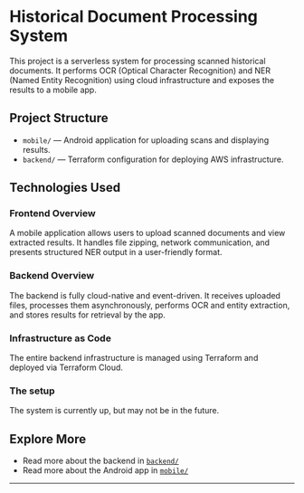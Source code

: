 # Historical Document Processing System

This project is a serverless system for processing scanned historical documents. It performs OCR (Optical Character Recognition) and NER (Named Entity Recognition) using cloud infrastructure and exposes the results to a mobile app.

## Project Structure

- `mobile/` — Android application for uploading scans and displaying results.
- `backend/` — Terraform configuration for deploying AWS infrastructure.

## Technologies Used

### Frontend Overview
A mobile application allows users to upload scanned documents and view extracted results. It handles file zipping, network communication, and presents structured NER output in a user-friendly format.

### Backend Overview
The backend is fully cloud-native and event-driven. It receives uploaded files, processes them asynchronously, performs OCR and entity extraction, and stores results for retrieval by the app.

### Infrastructure as Code
The entire backend infrastructure is managed using Terraform and deployed via Terraform Cloud.

### The setup
The system is currently up, but may not be in the future.

## Explore More

- Read more about the backend in [`backend/`](./backend/README.md)
- Read more about the Android app in [`mobile/`](./mobile/README.md)

---

